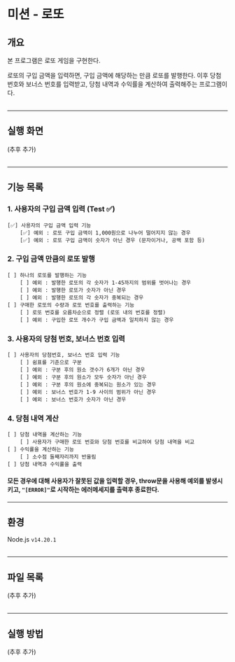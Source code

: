 # 미션 - 로또

## 개요
본 프로그램은 로또 게임을 구현한다. 

로또의 구입 금액을 입력하면, 구입 금액에 해당하는 만큼 로또를 발행한다. 이후 당첨 번호와 보너스 번호를 입력받고, 당첨 내역과 수익률을 계산하여 출력해주는 프로그램이다.<br/><br/>

---

## 실행 화면
(추후 추가)<br/><br/>

---

## 기능 목록

### 1. 사용자의 구입 금액 입력 (Test ✅)
    [✅] 사용자의 구입 금액 입력 기능
        [✅] 예외 : 로또 구입 금액이 1,000원으로 나누어 떨어지지 않는 경우
        [✅] 예외 : 로또 구입 금액이 숫자가 아닌 경우 (문자이거나, 공백 포함 등)
 
### 2. 구입 금액 만큼의 로또 발행
    [ ] 하나의 로또를 발행하는 기능
        [ ] 예외 : 발행한 로또의 각 숫자가 1-45까지의 범위를 벗어나는 경우
        [ ] 예외 : 발행한 로또가 숫자가 아닌 경우
        [ ] 예외 : 발행한 로또의 각 숫자가 중복되는 경우
    [ ] 구매한 로또의 수량과 로또 번호를 출력하는 기능
        [ ] 로또 번호를 오름차순으로 정렬 (로또 내의 번호를 정렬)
        [ ] 예외 : 구입한 로또 개수가 구입 금액과 일치하지 않는 경우

### 3. 사용자의 당첨 번호, 보너스 번호 입력
    [ ] 사용자의 당첨번호, 보너스 번호 입력 기능
        [ ] 쉼표를 기준으로 구분
        [ ] 예외 : 구분 후의 원소 갯수가 6개가 아닌 경우
        [ ] 예외 : 구분 후의 원소가 모두 숫자가 아닌 경우
        [ ] 예외 : 구분 후의 원소에 중복되는 원소가 있는 경우
        [ ] 예외 : 보너스 번호가 1-9 사이의 범위가 아닌 경우
        [ ] 예외 : 보너스 번호가 숫자가 아닌 경우
### 4. 당첨 내역 계산
    [ ] 당첨 내역을 계산하는 기능
        [ ] 사용자가 구매한 로또 번호와 당첨 번호를 비교하여 당첨 내역을 비교
    [ ] 수익률을 계산하는 기능
        [ ] 소수점 둘째자리까지 반올림
    [ ] 당첨 내역과 수익률을 출력

####  모든 경우에 대해 사용자가 잘못된 값을 입력할 경우, throw문을 사용해 예외를 발생시키고, <code>"[ERROR]"</code>로 시작하는 에러메세지를 출력후 종료한다. <br/>

---
## 환경
Node.js <code>v14.20.1</code><br/><br/>

---
## 파일 목록
(추후 추가)<br/><br/>

---
## 실행 방법
(추후 추가)<br/><br/>